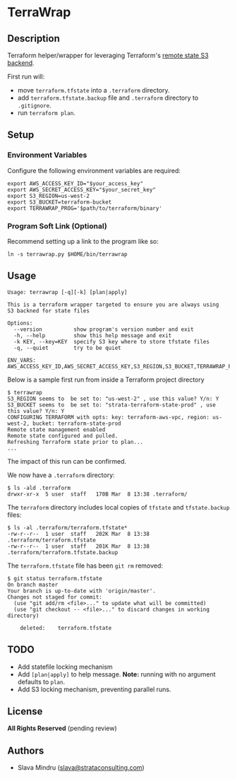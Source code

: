 # TerraWrap

## Description

Terraform helper/wrapper for leveraging Terraform's [remote state S3 backend](https://www.terraform.io/docs/state/remote/s3.html).

First run will:
 * move `terraform.tfstate` into a `.terraform` directory.
 * add `terraform.tfstate.backup` file and `.terraform` directory to `.gitignore`.
 * run `terraform plan`.

## Setup

### Environment Variables
Configure the following environment variables are required:
```
export AWS_ACCESS_KEY_ID="$your_access_key"
export AWS_SECRET_ACCESS_KEY="$your_secret_key"
export S3_REGION=us-west-2
export S3_BUCKET=terraform-bucket
export TERRAWRAP_PROG='$path/to/terraform/binary'
```

### Program Soft Link (Optional)
Recommend setting up a link to the program like so:
```
ln -s terrawrap.py $HOME/bin/terrawrap
```

## Usage

```    
Usage: terrawrap [-q][-k] [plan|apply]

This is a terraform wrapper targeted to ensure you are always using
S3 backned for state files

Options:
  --version          show program's version number and exit
  -h, --help         show this help message and exit
  -k KEY, --key=KEY  specify S3 key where to store tfstate files
  -q, --quiet        try to be quiet

ENV_VARS:
AWS_ACCESS_KEY_ID,AWS_SECRET_ACCESS_KEY,S3_REGION,S3_BUCKET,TERRAWRAP_PROG
```

Below is a sample first run from inside a Terraform project directory

```
$ terrawrap
S3_REGION seems to  be set to: "us-west-2" , use this value? Y/n: Y
S3_BUCKET seems to  be set to: "strata-terraform-state-prod" , use this value? Y/n: Y
CONFIGURING TERRAFORM with opts: key: terraform-aws-vpc, region: us-west-2, bucket: terraform-state-prod
Remote state management enabled
Remote state configured and pulled.
Refreshing Terraform state prior to plan...
...
```

The impact of this run can be confirmed.

We now have a `.terraform` directory:
```
$ ls -ald .terraform
drwxr-xr-x  5 user  staff   170B Mar  8 13:38 .terraform/
```

The `terraform` directory includes local copies of `tfstate` and `tfstate.backup` files:
```
$ ls -al .terraform/terraform.tfstate*
-rw-r--r--  1 user  staff   202K Mar  8 13:38 .terraform/terraform.tfstate
-rw-r--r--  1 user  staff   201K Mar  8 13:38 .terraform/terraform.tfstate.backup
```

The `terraform.tfstate` file has been `git rm` removed:
```
$ git status terraform.tfstate
On branch master
Your branch is up-to-date with 'origin/master'.
Changes not staged for commit:
  (use "git add/rm <file>..." to update what will be committed)
  (use "git checkout -- <file>..." to discard changes in working directory)

	deleted:    terraform.tfstate
```

## TODO

 * Add statefile locking mechanism
 * Add `[plan|apply]` to help message. __Note:__ running with no argument defaults to `plan`.
 * Add S3 locking mechanism, preventing parallel runs. 

## License

__All Rights Reserved__ (pending review)

## Authors
  * Slava Mindru (<slava@strataconsulting.com>)
